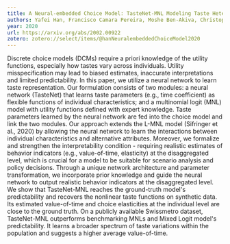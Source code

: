 ```yaml
---
title: A Neural-embedded Choice Model: TasteNet-MNL Modeling Taste Heterogeneity with Flexibility and Interpretability
authors: Yafei Han, Francisco Camara Pereira, Moshe Ben-Akiva, Christopher Zegras
year: 2020
url: https://arxiv.org/abs/2002.00922
zotero: zotero://select/items/@hanNeuralembeddedChoiceModel2020
---
```

Discrete choice models (DCMs) require a priori knowledge of the utility functions, especially how tastes vary across individuals. Utility misspecification may lead to biased estimates, inaccurate interpretations and limited predictability. In this paper, we utilize a neural network to learn taste representation. Our formulation consists of two modules: a neural network (TasteNet) that learns taste parameters (e.g., time coefficient) as flexible functions of individual characteristics; and a multinomial logit (MNL) model with utility functions defined with expert knowledge. Taste parameters learned by the neural network are fed into the choice model and link the two modules. Our approach extends the L-MNL model (Sifringer et al., 2020) by allowing the neural network to learn the interactions between individual characteristics and alternative attributes. Moreover, we formalize and strengthen the interpretability condition - requiring realistic estimates of behavior indicators (e.g., value-of-time, elasticity) at the disaggregated level, which is crucial for a model to be suitable for scenario analysis and policy decisions. Through a unique network architecture and parameter transformation, we incorporate prior knowledge and guide the neural network to output realistic behavior indicators at the disaggregated level. We show that TasteNet-MNL reaches the ground-truth model's predictability and recovers the nonlinear taste functions on synthetic data. Its estimated value-of-time and choice elasticities at the individual level are close to the ground truth. On a publicly available Swissmetro dataset, TasteNet-MNL outperforms benchmarking MNLs and Mixed Logit model's predictability. It learns a broader spectrum of taste variations within the population and suggests a higher average value-of-time.

